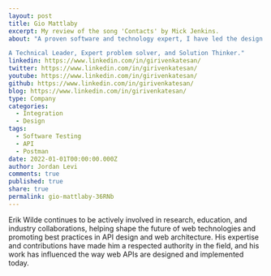 ```yaml
---
layout: post
title: Gio Mattlaby
excerpt: My review of the song 'Contacts' by Mick Jenkins.
about: "A proven software and technology expert, I have led the design and implementation of multiple innovative, engineering efforts around product development, data and integration projects and built a strong team of engineers to provide engineering and professional expertise. Areas of expertise include strategy, product management and development go-to-market strategy, and services.

A Technical Leader, Expert problem solver, and Solution Thinker."
linkedin: https://www.linkedin.com/in/girivenkatesan/
twitter: https://www.linkedin.com/in/girivenkatesan/
youtube: https://www.linkedin.com/in/girivenkatesan/
github: https://www.linkedin.com/in/girivenkatesan/
blog: https://www.linkedin.com/in/girivenkatesan/
type: Company
categories:
  - Integration
  - Design
tags:
  - Software Testing
  - API
  - Postman
date: 2022-01-01T00:00:00.000Z
author: Jordan Levi
comments: true
published: true
share: true
permalink: gio-mattlaby-36RNb
---
```

Erik Wilde continues to be actively involved in research, education, and industry collaborations, helping shape the future of web technologies and promoting best practices in API design and web architecture. His expertise and contributions have made him a respected authority in the field, and his work has influenced the way web APIs are designed and implemented today.


